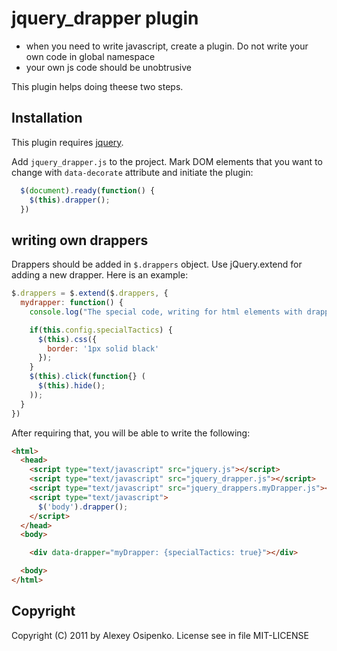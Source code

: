 # jquery_drapper plugin #

 - when you need to write javascript, create a plugin. Do not write your own code in global namespace
 - your own js code should be unobtrusive

This plugin helps doing theese two steps.

## Installation ##

This plugin requires [jquery](http://jquery.com/).

Add `jquery_drapper.js` to the project. Mark DOM elements that you want to change with `data-decorate` attribute and initiate the plugin:

``` JavaScript
  $(document).ready(function() {
    $(this).drapper();
  })
```

## writing own drappers ##

Drappers should be added in `$.drappers` object. Use jQuery.extend for adding a new drapper. Here is an example:

``` javascript
$.drappers = $.extend($.drappers, {
  mydrapper: function() {
    console.log("The special code, writing for html elements with drapper type 'myDrapper'");

    if(this.config.specialTactics) {
      $(this).css({
        border: '1px solid black'
      });
    }
    $(this).click(function{} (
      $(this).hide();
    ));
  }
})
```

After requiring that, you will be able to write the following:

``` html
<html>
  <head>
    <script type="text/javascript" src="jquery.js"></script>
    <script type="text/javascript" src="jquery_drapper.js"></script>
    <script type="text/javascript" src="jquery_drappers.myDrapper.js"></script>
    <script type="text/javascript">
      $('body').drapper();
    </script>
  </head>
  <body>

    <div data-drapper="myDrapper: {specialTactics: true}"></div>

  <body>
</html>
```
## Copyright

Copyright (C) 2011 by Alexey Osipenko. License see in file MIT-LICENSE
